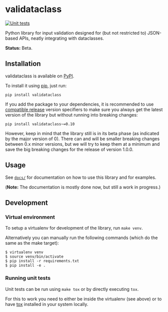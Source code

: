 # validataclass

[![Unit tests](https://github.com/binary-butterfly/validataclass/actions/workflows/tests.yml/badge.svg)
](https://github.com/binary-butterfly/validataclass/actions/workflows/tests.yml)

Python library for input validation designed for (but not restricted to) JSON-based APIs, neatly integrating with
dataclasses.

**Status:** Beta.


## Installation

validataclass is available on [PyPI](https://pypi.org/project/validataclass/).

To install it using [pip](https://pip.pypa.io/en/stable/getting-started/), just run:

```shell
pip install validataclass
```

If you add the package to your dependencies, it is recommended to use
[compatible release](https://www.python.org/dev/peps/pep-0440/#compatible-release) version specifiers to make sure you
always get the latest version of the library but without running into breaking changes:

```shell
pip install validataclass~=0.10
```

However, keep in mind that the library still is in its beta phase (as indicated by the major version of 0). There can
and will be smaller breaking changes between 0.x minor versions, but we will try to keep them at a minimum and save the
big breaking changes for the release of version 1.0.0.


## Usage

See [`docs/`](https://github.com/binary-butterfly/validataclass/blob/main/docs/index.md) for documentation on how to use
this library and for examples.

(**Note:** The documentation is mostly done now, but still a work in progress.)


## Development

### Virtual environment

To setup a virtualenv for development of the library, run `make venv`.

Alternatively you can manually run the following commands (which do the same as the make target):

```
$ virtualenv venv
$ source venv/bin/activate
$ pip install -r requirements.txt
$ pip install -e .
```


### Running unit tests

Unit tests can be run using `make tox` or by directly executing `tox`.

For this to work you need to either be inside the virtualenv (see above) or to have [tox](https://tox.wiki/en/latest/)
installed in your system locally.
